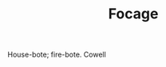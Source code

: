 ---
title: Focage
letter: F
permalink: "/definitions/bld-focage.html"
body: House-bote; fire-bote. Cowell
published_at: '2018-07-07'
source: Black's Law Dictionary 2nd Ed (1910)
layout: post
---